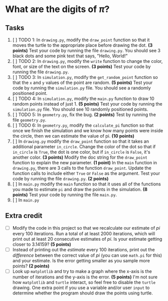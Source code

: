 # What are the digits of $\pi$?

## Tasks

1. [ ] TODO 1: In `drawing.py`, modify the `draw_point` function so that it moves the turtle to the appropriate place before drawing the dot. **(3 points)** Test your code by running the file `drawing.py`. You should see 3 black dots and some pink text that says, "Hello, World!"
2. [ ] TODO 2: In `drawing.py`, modify the `write` function to change the color, font, or size of the text on the screen. **(3 points)** Test your code by running the file `drawing.py`.
3. [ ] TODO 3: In `simulation.py`, modify the `get_random_point` function so that the `x` and `y` values of the point are random. **(5 points)** Test your code by running the `simulation.py` file. You should see a randomly positioned point.
4. [ ] TODO 4: In `simulation.py`, modify the `main.py` function to draw 10 random points instead of just 1. **(5 points)** Test your code by running the `simulation.py` file. You should see 10 randomly positioned points.
5. [ ] TODO 5: In `geometry.py`, fix the bug. **(2 points)** Test by running the file `geometry.py`.
6. [ ] TODO 6: In `geometry.py`, modify the `calculate_pi` function so that once we finish the simulation and we know how many points were inside the circle, then we can estimate the value of pi. **(10 points)**
7. [ ] In `drawing.py` modify the `draw_point` function so that it takes an additional parameter `in_circle`. Change the color of the dot so that if `in_circle` is `True`, the dot is one color, but if `in_circle` is `False`, it's another color. **(3 points)** Modify the doc string for the `draw_point` function to explain the new parameter. **(1 point)** In the `main` function in `drawing.py`, there are 3 calls to the function `draw_point`. Update the function calls to include either `True` or `False` as the argument. Test your code by running the file `drawing.py`. **(2 points)**
8. [ ] In `main.py` modify the `main` function so that it uses all of the functions you made to estimate `pi` and draw the points in the simulation. **(8 points)** Test your code by running the file `main.py`.
9. [ ] In `main.py`

## Extra credit

* [ ] Modify the code in this project so that we recalculate our estimate of $pi$ every 100 iterations. Run a total of at least 2000 iterations, which will print out at least 20 consecutive estimates of $pi$. Is your estimate getting closer to 3.14159? **(5 points)**
* [ ] Instead of printing out the *estimate* every 100 iterations, print out the *difference* between the correct value of $pi$ (you can use `math.pi` for this) and your estimate. Is the error getting smaller as you sample more points? **(2 points)**
* [ ] Look up `matplotlib` and try to make a graph where the x-axis is the number of iterations and the y-axis is the error. **(5 points)** I'm not sure how `matplotlib` and `turtle` interact, so feel free to disable the `turtle` drawing. One extra point if you use a variable and/or user `input` to determine whether the program should draw the points using turtle.